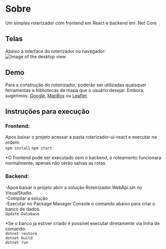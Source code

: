 # Sobre
Um simples roterizador com frontend em React e backend em .Net Core

## Telas
Abaixo a interface do roterizador no navegador:
![Image of the desktop view](https://github.com/fsbflavio/RoterizadorWebApi/raw/master/roterizador-view-desktop.jpg)

## Demo
Para a construção do roteirizador, poderão ser utilizadas quaisquer ferramentas e bibliotecas de mapa que o usuário desejar. Embora, sugerimos: [Google](https://developers.google.com/maps/documentation/javascript/tutorial), [MapBox](https://docs.mapbox.com/) ou [Leaflet](https://leafletjs.com/reference-1.5.0.html).

## Instruções para execução
### Frontend:
Apos baixar o projeto acessar a pasta roterizador-ui-react e executar na ordem:  
`npm install` 
`npm start`

*O frontend pode ser executado sem o backend, o roteamento funcionara normalmente, apenas não serão salvas as rotas.

### Backend:
-Apos baixar o projeto abrir a solução Roteirizador.WebApi.sln no VisualStudio.  
-Compilar a solução  
-Executar no Package Manager Console o comando abaixo para criar o banco de dados.  
`Update-Database`  

*Se o banco ja estiver criado é possivel executar diretamente via linha de comando:  
`dotnet restore`  
`dotnet build`  
`dotnet run`  
